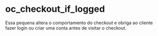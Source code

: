 # oc_checkout_if_logged
 Essa pequena altera o comportamento do checkout e obriga ao cliente fazer login ou criar uma conta antes de visitar o checkout.
